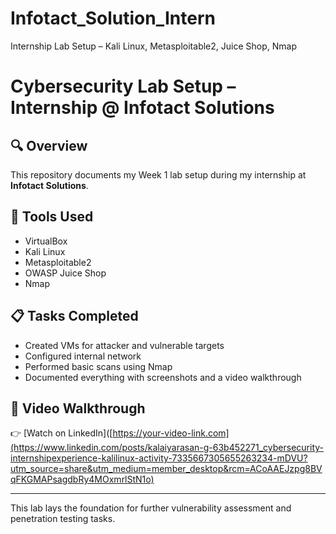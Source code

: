 # Infotact_Solution_Intern
Internship Lab Setup – Kali Linux, Metasploitable2, Juice Shop, Nmap
# Cybersecurity Lab Setup – Internship @ Infotact Solutions

## 🔍 Overview
This repository documents my Week 1 lab setup during my internship at **Infotact Solutions**.

## 🧰 Tools Used
- VirtualBox
- Kali Linux
- Metasploitable2
- OWASP Juice Shop
- Nmap

## 📋 Tasks Completed
- Created VMs for attacker and vulnerable targets
- Configured internal network
- Performed basic scans using Nmap
- Documented everything with screenshots and a video walkthrough

## 🎥 Video Walkthrough
👉 [Watch on LinkedIn]([https://your-video-link.com](https://www.linkedin.com/posts/kalaiyarasan-g-63b452271_cybersecurity-internshipexperience-kalilinux-activity-7335667305655263234-mDVU?utm_source=share&utm_medium=member_desktop&rcm=ACoAAEJzpg8BVqFKGMAPsagdbRy4MOxmrlStN1o)

---

This lab lays the foundation for further vulnerability assessment and penetration testing tasks.
